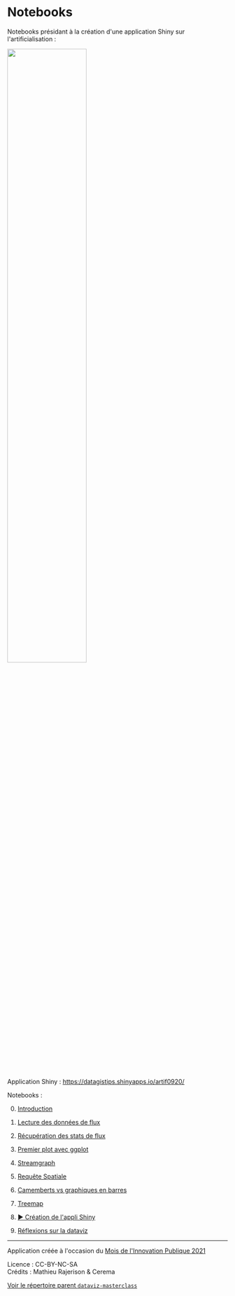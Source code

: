 # Notebooks
Notebooks présidant à la création d'une application Shiny sur l'artificialisation :

<img src="https://raw.githubusercontent.com/datagistips/dataviz-masterclass/master/notebooks/files/shinyapp/gif/animation.gif" width='60%'>

Application Shiny : https://datagistips.shinyapps.io/artif0920/

Notebooks :

0. [Introduction](0-notebook-intro.html)

1. [Lecture des données de flux](1-notebook-read.html)
 
2. [Récupération des stats de flux](2-notebook-process.html)

3. [Premier plot avec ggplot](3-notebook-ggplot.html)

4. [Streamgraph](4-notebook-stream.html)

5. [Requête Spatiale](5-notebook-spatial.html)

6. [Camemberts vs graphiques en barres](6-notebook-pieplot-vs-barplot.html)

7. [Treemap](7-notebook-treemap.html)

8. [▶ Création de l'appli Shiny](notebooks/8-notebook-shiny.html) 

9. [Réflexions sur la dataviz](notebooks/9-notebook-réflexions.html)

----
Application créée à l'occasion du [Mois de l'Innovation Publique 2021](https://www.modernisation.gouv.fr/mois-de-linnovation-publique/le-mois-du-numerique-au-cerema-le-numerique-au-service-de-lexpertise)  

Licence : CC-BY-NC-SA  
Crédits : Mathieu Rajerison & Cerema

[Voir le répertoire parent `dataviz-masterclass`](https://github.com/datagistips/dataviz-masterclass)  